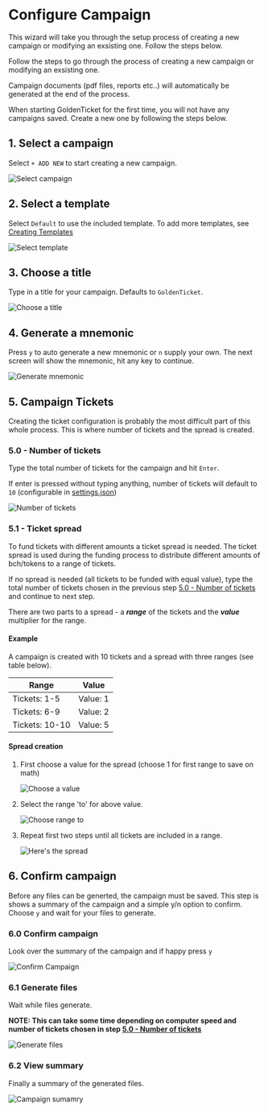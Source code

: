 # Configure Campaign

This wizard will take you through the setup process of creating a new campaign or modifying an exsisting one. Follow the steps below.

Follow the steps to go through the process of creating a new campaign or modifying an exsisting one.

Campaign documents (pdf files, reports etc..) will automatically be generated at the end of the process.

When starting GoldenTicket for the first time, you will not have any campaigns saved. Create a new one by following the steps below.

## 1. Select a campaign

Select `+ ADD NEW` to start creating a new campaign.

![Select campaign](./images/select-campaign.png)

## 2. Select a template

Select `Default` to use the included template. To add more templates, see [Creating Templates](./creating-templates.md)

![Select template](./images/select-template.png)

## 3. Choose a title

Type in a title for your campaign. Defaults to `GoldenTicket`.

![Choose a title](./images/campaign-title.png)

## 4. Generate a mnemonic

Press `y` to auto generate a new mnemonic or `n` supply your own. The next screen will show the mnemonic, hit any key to continue.

![Generate mnemonic](./images/generate-mnemonic.png)

## 5. Campaign Tickets

Creating the ticket configuration is probably the most difficult part of this whole process. This is where number of tickets and the spread is created.

### 5.0 - Number of tickets

Type the total number of tickets for the campaign and hit `Enter`.

If enter is pressed without typing anything, number of tickets will default to `10` (configurable in [settings.json](../README.md#settings))

![Number of tickets](./images/campaign-tickets-count.png)

### 5.1 - Ticket spread

To fund tickets with different amounts a ticket spread is needed. The ticket spread is used during the funding process to distribute different amounts of bch/tokens to a range of tickets.

If no spread is needed (all tickets to be funded with equal value), type the total number of tickets chosen in the previous step [5.0 - Number of tickets](#50---number-of-tickets) and continue to next step.

There are two parts to a spread - a **_range_** of the tickets and the **_value_** multiplier for the range.

#### Example

A campaign is created with 10 tickets and a spread with three ranges (see table below).

| Range          | Value    |
| -------------- | -------- |
| Tickets: 1-5   | Value: 1 |
| Tickets: 6-9   | Value: 2 |
| Tickets: 10-10 | Value: 5 |

#### Spread creation

1. First choose a value for the spread (choose 1 for first range to save on math)

   ![Choose a value](./images/tickets-spread.png)

2. Select the range 'to' for above value.

   ![Choose range to](./images/ticket-range.png)

3. Repeat first two steps until all tickets are included in a range.

   ![Here's the spread](./images/ticket-spread-complete.png)

## 6. Confirm campaign

Before any files can be generted, the campaign must be saved. This step is shows a summary of the campaign and a simple y/n option to confirm. Choose `y` and wait for your files to generate.

### 6.0 Confirm campaign

Look over the summary of the campaign and if happy press `y`

![Confirm Campaign](./images/campaign-confirm.png)

### 6.1 Generate files

Wait while files generate.

**NOTE: This can take some time depending on computer speed and number of tickets chosen in step [5.0 - Number of tickets](#50---number-of-tickets)**

![Generate files](./images/campaign-generate.png)

### 6.2 View summary

Finally a summary of the generated files.

![Campaign sumamry](./images/campaign-summary.png)
